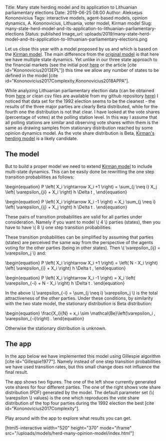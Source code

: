 Title: Many state herding model and its application to Lithuanian parliamentary elections
Date: 2019-06-25 08:00
Author: Aleksejus Kononovicius
Tags: interactive models, agent-based models, opinion dynamics, A. Kononovicius, Lithuania, voter model, Kirman model
Slug: many-state-herd-model-and-its-application-to-lithuanian-parliamentary-elections
Status: published
Image_url: uploads/2019/many-state-herd-model-and-its-application-to-lithuanian-parliamentary-elections.png

Let us close this year with a model proposed by us and which is based on the
[Kirman model](/tag/kirman-model/). The main difference from the
[original model]({filename}/articles/2010/kirman-ants.md) is that here we have
multiple state dynamics. Yet unlike in our three state approach to the financial
markets (see the initial post [here]({filename}/articles/2011/three-group-kirman-agent-based-model-for-financial-markets.md)
or the article [cite id="Kononovicius2013EPL"])
this time we allow any number of states to be defined in the model
[cite id="Kononovicius2017Complexity,Kononovicius2018APPA"].<!--more-->

While analyzing Lithuanian parliamentary election data (can be obtained from
[here](https://www.rinkejopuslapis.lt/ataskaitu-formavimas) or clean csv files
are available from my github repository
[here](https://github.com/akononovicius/lithuanian-parliamentary-election-data))
I noticed that data set for the 1992 election seems to be the cleanest - the
results of the three major parties are clearly Beta distributed, while for the
fourth one the distribution is not that clear. I have looked at the vote shares
(percentage of votes) at the polling station level. In this way I assume that
all polling stations are similar and observing vote shares within them is the
same as drawing samples from stationary distribution reached by some opinion
dynamics model. As the vote share distribution is Beta,
[Kirman's herding model]({filename}/articles/2010/kirman-ants.md) is a likely
candidate.

## The model

But to build a proper model we need to extend [Kirman model]({filename}/articles/2010/kirman-ants.md) 
to include multi-state dynamics. This can be easily done be rewritting the one
step transition probabilities as follows:

\begin{equation}
P \left( X\_i \rightarrow X\_i +1 \right) = \sum\_{j \neq i} X\_j \left( \varepsilon\_{ji} + X\_i \right) h \Delta t ,
\end{equation}

\begin{equation}
P \left( X\_i \rightarrow X\_i -1 \right) = X\_i \sum\_{j \neq i} \left( \varepsilon\_{ij} + X\_j \right) h \Delta t .
\end{equation}

These pairs of transition probabilities are valid for all parties under consideration.
Namely if you want to model \\\( 4 \\\) parties (states), then you have to have
\\\( 8 \\\) one step transition probabilities.

These transition probabilities can be simplified by assuming that parties (states)
are perceived the same way from the perspective of the agents voting for the
other parties (being in other states). Then \\\( \varepsilon\_{ij} = \varepsilon\_j \\\)
and:

\begin{equation}
P \left( X\_i \rightarrow X\_i +1 \right) = \left( N - X\_i \right) \left( \varepsilon\_{i} + X\_i \right) h \Delta t ,
\end{equation}

\begin{equation}
P \left( X\_i \rightarrow X\_i -1 \right) = X\_i \left( \varepsilon\_{-i} + N - X\_i \right) h \Delta t .
\end{equation}

In the above \\\( \varepsilon\_{-i} = \sum\_{j \neq i} \varepsilon\_j \\\) is the
total attractiveness of the other parties. Under these conditions, by similarity
with the two state model, the stationary distribution is Beta distribution:

\begin{equation}
\frac{X\_i}{N} = x\_i \sim \mathcal{Be}\left(\varepsilon\_i , \varepsilon\_{-i}\right) .
\end{equation}

Otherwise the stationary distribution is unknown.

## The app

In the app below we have implemented this model using Gillespie algorithm
[cite id="Gillespie1977"]. Namely instead of one step transition probabilities
we have used transition rates, but this small change does not influence the
final result.

The app shows two figures. The one of the left show currently generated vote
shares for four different parties. The one of the right shows vote share
distribution (PDF) generated by the model. The default parameter set
(\\\( \varepsilon \\\) values) is the one which reproduces the vote share
distribution of the top four parties during the 1992 election the best [cite id="Kononovicius2017Complexity"].

Play around with the app to explore what results you can get.

[html5-interactive width="520" height="370" mode="iframe"
src="/uploads/models/herd-many-opinion-model/index.html"]
